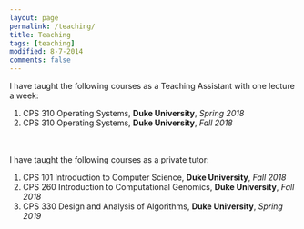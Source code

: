 ```yaml
---
layout: page
permalink: /teaching/
title: Teaching
tags: [teaching]
modified: 8-7-2014
comments: false
---
```


I have taught the following courses as a Teaching Assistant with one lecture a week:

1. CPS 310 Operating Systems, **Duke University**, _Spring 2018_
2. CPS 310 Operating Systems, **Duke University**, _Fall 2018_

<br/>
<br/>
I have taught the following courses as a private tutor:

1. CPS 101 Introduction to Computer Science, **Duke University**, _Fall 2018_
2. CPS 260 Introduction to Computational Genomics, **Duke University**, _Fall 2018_
3. CPS 330 Design and Analysis of Algorithms, **Duke University**, _Spring 2019_
